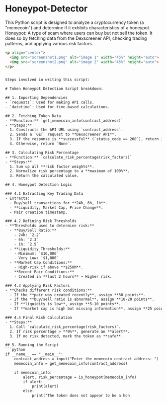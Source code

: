 # Honeypot-Detector

This Python script is designed to analyze a cryptocurrency token (a "memecoin") and determine if it exhibits characteristics of a honeypot. 
Honeypot: A type of scam where users can buy but not sell the token. It does so by fetching data from the Dexscreener API, checking trading patterns, and applying various risk factors.


```html
<p align="center">
  <img src="screenshot1.png" alt="image 1" width="45%" height="auto">
  <img src="screenshot2.png" alt="image 2" width="45%" height="auto">
</p>


Steps involved in writing this script:

# Token Honeypot Detection Script breakdown:

## 1. Importing Dependencies
- `requests`: Used for making API calls.
- `datetime`: Used for time-based calculations.

## 2. Fetching Token Data
- **Function:** `get_memecoin_info(contract_address)`
- **Steps:**
  1. Constructs the API URL using `contract_address`.
  2. Sends a `GET` request to **Dexscreener API**.
  3. If the response is **successful** (`status_code == 200`), return JSON data.
  4. Otherwise, return `None`.

## 3. Calculating Risk Percentage
- **Function:** `calculate_risk_percentage(risk_factors)`
- **Steps:**
  1. Sum up all **risk factor weights**.
  2. Normalize risk percentage to a **maximum of 100%**.
  3. Return the calculated value.

## 4. Honeypot Detection Logic

### 4.1 Extracting Key Trading Data
- Extracts:
  - Buy/sell transactions for **24h, 6h, 1h**.
  - **Liquidity, Market Cap, Price Change**.
  - Pair creation timestamp.

### 4.2 Defining Risk Thresholds
- **Thresholds used to determine risk:**
  - **Buy/Sell Ratio:**
    - 24h: `2.2`
    - 6h: `2.3`
    - 1h: `2.5`
  - **Liquidity Thresholds:**
    - Minimum: `$10,000`
    - Very Low: `$1,000`
  - **Market Cap Conditions:**
    - High-risk if above **$250M**.
  - **Recent Pair Conditions:**
    - Created in **last 2 hours** → Higher risk.

### 4.3 Applying Risk Factors
- **Checks different risk conditions:**
  - If the **pair was created recently**, assign **30 points**.
  - If the **buy/sell ratio is abnormal**, assign **10-20 points**.
  - If **liquidity is low**, assign **5-10 points**.
  - If **market cap is high but missing information**, assign **25 points**.

### 4.4 Final Risk Calculation
- **Steps:**
  1. Call `calculate_risk_percentage(risk_factors)`.
  2. If risk percentage > **0%**, generate an **alert**.
  3. If no risk detected, mark the token as **safe**.

## 5. Running the Script
```python
if __name__ == "__main__":
    contract_address = input("Enter the memecoin contract address: ")
    memecoin_info = get_memecoin_info(contract_address)

    if memecoin_info:
        alert, risk_percentage = is_honeypot(memecoin_info)
        if alert:
            print(alert)
        else:
            print("The token does not appear to be a hon
